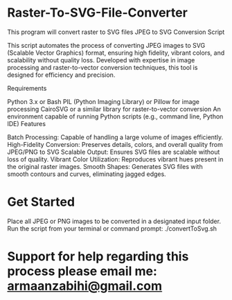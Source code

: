 # Raster-To-SVG-File-Converter
This program will convert raster to SVG files
JPEG to SVG Conversion Script

This script automates the process of converting JPEG images to SVG (Scalable Vector Graphics) format, ensuring high fidelity, vibrant colors, and scalability without quality loss. Developed with expertise in image processing and raster-to-vector conversion techniques, this tool is designed for efficiency and precision.

Requirements

Python 3.x or Bash
PIL (Python Imaging Library) or Pillow for image processing
CairoSVG or a similar library for raster-to-vector conversion
An environment capable of running Python scripts (e.g., command line, Python IDE)
Features

Batch Processing: Capable of handling a large volume of images efficiently.
High-Fidelity Conversion: Preserves details, colors, and overall quality from JPEG/PNG to SVG
Scalable Output: Ensures SVG files are scalable without loss of quality.
Vibrant Color Utilization: Reproduces vibrant hues present in the original raster images.
Smooth Shapes: Generates SVG files with smooth contours and curves, eliminating jagged edges.
# Get Started
Place all JPEG or PNG images to be converted in a designated input folder.
Run the script from your terminal or command prompt: ./convertToSvg.sh  
# Support for help regarding this process please email me: armaanzabihi@gmail.com
